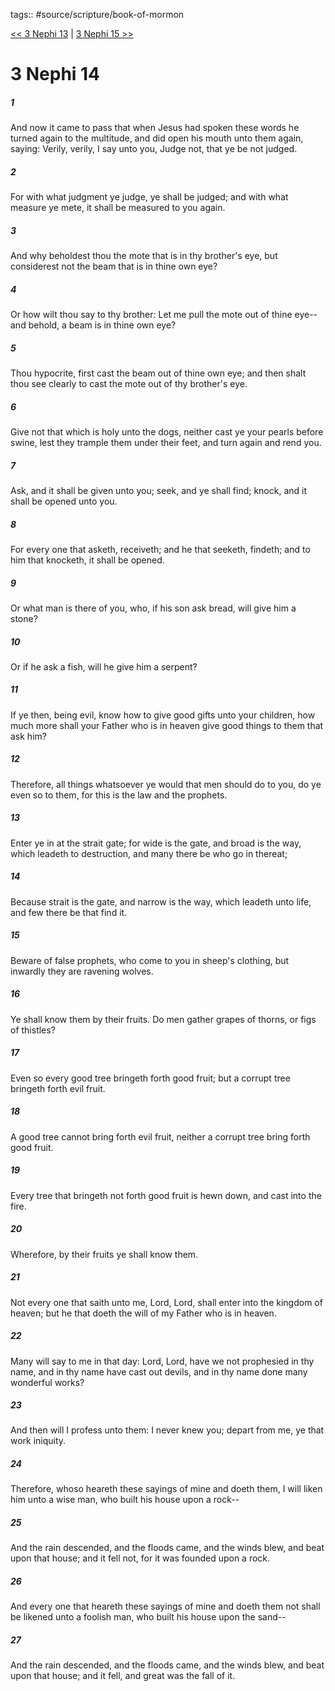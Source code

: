 tags:: #source/scripture/book-of-mormon

[<< 3 Nephi 13](book-of-mormon/11_3_Nephi/3_Nephi_13.md) | [3 Nephi 15 >>](book-of-mormon/11_3_Nephi/3_Nephi_15.md)

# 3 Nephi 14

##### 1

And now it came to pass that when Jesus had spoken these words he turned again to the multitude, and did open his mouth unto them again, saying: Verily, verily, I say unto you, Judge not, that ye be not judged.

##### 2

For with what judgment ye judge, ye shall be judged; and with what measure ye mete, it shall be measured to you again.

##### 3

And why beholdest thou the mote that is in thy brother's eye, but considerest not the beam that is in thine own eye?

##### 4

Or how wilt thou say to thy brother: Let me pull the mote out of thine eye--and behold, a beam is in thine own eye?

##### 5

Thou hypocrite, first cast the beam out of thine own eye; and then shalt thou see clearly to cast the mote out of thy brother's eye.

##### 6

Give not that which is holy unto the dogs, neither cast ye your pearls before swine, lest they trample them under their feet, and turn again and rend you.

##### 7

Ask, and it shall be given unto you; seek, and ye shall find; knock, and it shall be opened unto you.

##### 8

For every one that asketh, receiveth; and he that seeketh, findeth; and to him that knocketh, it shall be opened.

##### 9

Or what man is there of you, who, if his son ask bread, will give him a stone?

##### 10

Or if he ask a fish, will he give him a serpent?

##### 11

If ye then, being evil, know how to give good gifts unto your children, how much more shall your Father who is in heaven give good things to them that ask him?

##### 12

Therefore, all things whatsoever ye would that men should do to you, do ye even so to them, for this is the law and the prophets.

##### 13

Enter ye in at the strait gate; for wide is the gate, and broad is the way, which leadeth to destruction, and many there be who go in thereat;

##### 14

Because strait is the gate, and narrow is the way, which leadeth unto life, and few there be that find it.

##### 15

Beware of false prophets, who come to you in sheep's clothing, but inwardly they are ravening wolves.

##### 16

Ye shall know them by their fruits. Do men gather grapes of thorns, or figs of thistles?

##### 17

Even so every good tree bringeth forth good fruit; but a corrupt tree bringeth forth evil fruit.

##### 18

A good tree cannot bring forth evil fruit, neither a corrupt tree bring forth good fruit.

##### 19

Every tree that bringeth not forth good fruit is hewn down, and cast into the fire.

##### 20

Wherefore, by their fruits ye shall know them.

##### 21

Not every one that saith unto me, Lord, Lord, shall enter into the kingdom of heaven; but he that doeth the will of my Father who is in heaven.

##### 22

Many will say to me in that day: Lord, Lord, have we not prophesied in thy name, and in thy name have cast out devils, and in thy name done many wonderful works?

##### 23

And then will I profess unto them: I never knew you; depart from me, ye that work iniquity.

##### 24

Therefore, whoso heareth these sayings of mine and doeth them, I will liken him unto a wise man, who built his house upon a rock--

##### 25

And the rain descended, and the floods came, and the winds blew, and beat upon that house; and it fell not, for it was founded upon a rock.

##### 26

And every one that heareth these sayings of mine and doeth them not shall be likened unto a foolish man, who built his house upon the sand--

##### 27

And the rain descended, and the floods came, and the winds blew, and beat upon that house; and it fell, and great was the fall of it.

